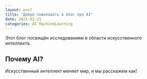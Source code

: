 ```yaml
---
layout: post
title: "Добро пожаловать в блог про AI"
date: 2025-02-21
categories: AI MachineLearning
---
```


Этот блог посвящён исследованиям в области искусственного интеллекта.

## Почему AI?
Искусственный интеллект меняет мир, и мы расскажем как!
